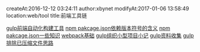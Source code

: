 createAt:2016-12-12 03:24:11
author:xbynet
modifyAt:2017-01-06 13:58:49
location:web/tool
title:前端工具链

[gulp前端自动化构建工具](/pages/dokuwiki/web/gulp前端自动化构建工具)
[npm pakcage.json依赖版本符号的含义](/pages/dokuwiki/web/npm_pakcage.json依赖版本符号的含义)
[npm pakcage.json一些知识](/pages/dokuwiki/web/npm_pakcage.json一些知识)
[webpack基础](/pages/dokuwiki/web/webpack1)
[gulp组织小型项目小记](/pages/web/tool/gulp组织小型项目小记)
[gulp资料收集](/pages/web/tool/gulp资料收集)
[gulp排除已压缩文件思路](/pages/web/tool/gulp排除已压缩文件思路)